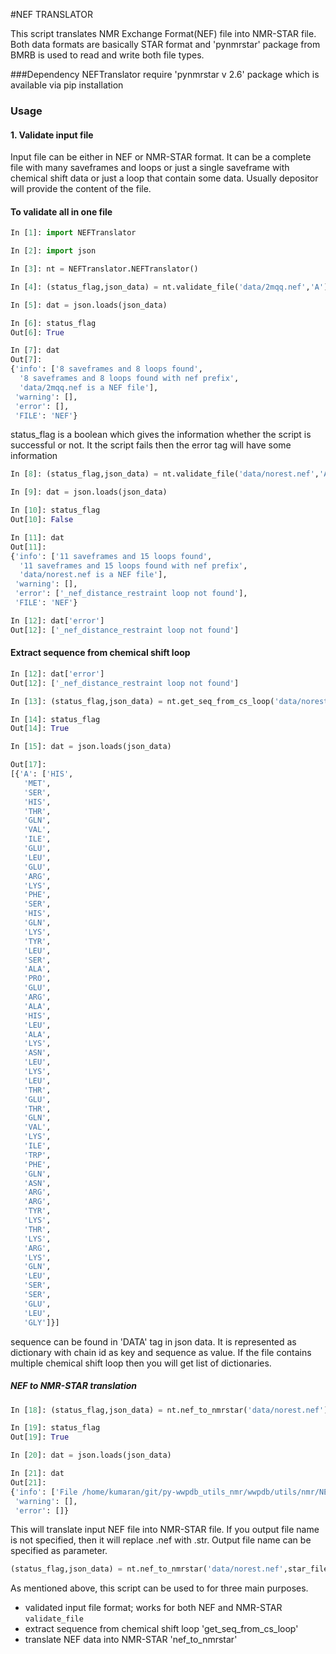 #NEF TRANSLATOR

This script translates NMR Exchange Format(NEF) file into NMR-STAR file. Both data formats are basically STAR format and
'pynmrstar' package from BMRB is used to read and write both file types. 

###Dependency 
NEFTranslator require 'pynmrstar v 2.6' package which is available via pip installation

### Usage

#### 1. Validate input file

Input file can be either in NEF or NMR-STAR format. It can be a complete file with many saveframes and loops or just a
single saveframe with chemical shift data or just a loop that contain some data. Usually depositor will provide the content
of the file. 



#### To validate all in one file

```python
In [1]: import NEFTranslator

In [2]: import json

In [3]: nt = NEFTranslator.NEFTranslator()

In [4]: (status_flag,json_data) = nt.validate_file('data/2mqq.nef','A')

In [5]: dat = json.loads(json_data)

In [6]: status_flag
Out[6]: True

In [7]: dat
Out[7]: 
{'info': ['8 saveframes and 8 loops found',
  '8 saveframes and 8 loops found with nef prefix',
  'data/2mqq.nef is a NEF file'],
 'warning': [],
 'error': [],
 'FILE': 'NEF'}

```

status_flag is a boolean which gives the information whether the script is successful or not. It the script fails then
the error tag will have some information

```python
In [8]: (status_flag,json_data) = nt.validate_file('data/norest.nef','A')

In [9]: dat = json.loads(json_data)

In [10]: status_flag
Out[10]: False

In [11]: dat
Out[11]: 
{'info': ['11 saveframes and 15 loops found',
  '11 saveframes and 15 loops found with nef prefix',
  'data/norest.nef is a NEF file'],
 'warning': [],
 'error': ['_nef_distance_restraint loop not found'],
 'FILE': 'NEF'}

In [12]: dat['error']
Out[12]: ['_nef_distance_restraint loop not found']
```


#### Extract sequence from chemical shift loop

```python
In [12]: dat['error']
Out[12]: ['_nef_distance_restraint loop not found']

In [13]: (status_flag,json_data) = nt.get_seq_from_cs_loop('data/norest.nef')

In [14]: status_flag
Out[14]: True

In [15]: dat = json.loads(json_data)

Out[17]: 
[{'A': ['HIS',
   'MET',
   'SER',
   'HIS',
   'THR',
   'GLN',
   'VAL',
   'ILE',
   'GLU',
   'LEU',
   'GLU',
   'ARG',
   'LYS',
   'PHE',
   'SER',
   'HIS',
   'GLN',
   'LYS',
   'TYR',
   'LEU',
   'SER',
   'ALA',
   'PRO',
   'GLU',
   'ARG',
   'ALA',
   'HIS',
   'LEU',
   'ALA',
   'LYS',
   'ASN',
   'LEU',
   'LYS',
   'LEU',
   'THR',
   'GLU',
   'THR',
   'GLN',
   'VAL',
   'LYS',
   'ILE',
   'TRP',
   'PHE',
   'GLN',
   'ASN',
   'ARG',
   'ARG',
   'TYR',
   'LYS',
   'THR',
   'LYS',
   'ARG',
   'LYS',
   'GLN',
   'LEU',
   'SER',
   'SER',
   'GLU',
   'LEU',
   'GLY']}]
```

sequence can be found in 'DATA' tag in json data. It is represented as dictionary with chain id as key and sequence as value.
If the file contains multiple chemical shift loop then  you will get list of dictionaries.

##### NEF to NMR-STAR translation

```python
In [18]: (status_flag,json_data) = nt.nef_to_nmrstar('data/norest.nef')

In [19]: status_flag
Out[19]: True

In [20]: dat = json.loads(json_data)

In [21]: dat
Out[21]: 
{'info': ['File /home/kumaran/git/py-wwpdb_utils_nmr/wwpdb/utils/nmr/NEFTranslator/data/norest.str successfully written'],
 'warning': [],
 'error': []}

```
This will translate input NEF file into NMR-STAR file. If you output file name is not specified, then it will replace .nef with .str.
Output file name can be specified as parameter. 
```python
(status_flag,json_data) = nt.nef_to_nmrstar('data/norest.nef',star_file='data/outfile.str')
```

As mentioned above, this script can be used to for three main purposes. 

- validated input file format; works for both NEF and NMR-STAR `validate_file`
- extract sequence from chemical shift loop 'get_seq_from_cs_loop'
- translate NEF data into NMR-STAR 'nef_to_nmrstar'
